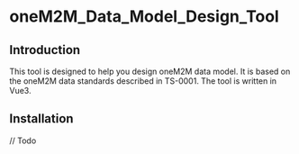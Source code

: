 # oneM2M_Data_Model_Design_Tool

## Introduction
This tool is designed to help you design oneM2M data model. It is based on the oneM2M data standards described in TS-0001. The tool is written in Vue3.

## Installation
// Todo